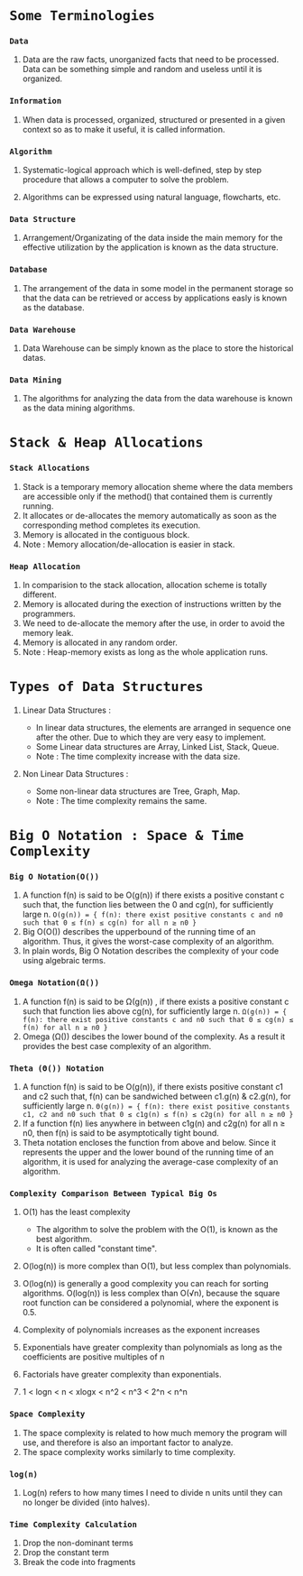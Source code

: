 # `Some Terminologies`

### `Data`

1. Data are the raw facts, unorganized facts that need to be processed. Data can be something simple and random and useless until it is organized.

### `Information`

1. When data is processed, organized, structured or presented in a given context so as to make it useful, it is called information.

### `Algorithm`

1. Systematic-logical approach which is well-defined, step by step procedure that allows a computer to solve the problem.

2. Algorithms can be expressed using natural language, flowcharts, etc.

### `Data Structure`

1. Arrangement/Organizating of the data inside the main memory for the effective utilization by the application is known as the data structure.

### `Database`

1. The arrangement of the data in some model in the permanent storage so that the data can be retrieved or access by applications easly is known as the database.

### `Data Warehouse`

1. Data Warehouse can be simply known as the place to store the historical datas.

### `Data Mining`

1. The algorithms for analyzing the data from the data warehouse is known as the data mining algorithms.

# `Stack & Heap Allocations`

### `Stack Allocations`

1. Stack is a temporary memory allocation sheme where the data members are accessible only if the method() that contained them is currently running.
2. It allocates or de-allocates the memory automatically as soon as the corresponding method completes its execution.
3. Memory is allocated in the contiguous block.
4. Note : Memory allocation/de-allocation is easier in stack.

### `Heap Allocation`

1. In comparision to the stack allocation, allocation scheme is totally different.
2. Memory is allocated during the exection of instructions written by the programmers.
3. We need to de-allocate the memory after the use, in order to avoid the memory leak.
4. Memory is allocated in any random order.
5. Note : Heap-memory exists as long as the whole application runs.

# `Types of Data Structures`

1. Linear Data Structures :

   - In linear data structures, the elements are arranged in sequence one after the other. Due to which they are very easy to implement.
   - Some Linear data structures are Array, Linked List, Stack, Queue.
   - Note : The time complexity increase with the data size.

2. Non Linear Data Structures :

   - Some non-linear data structures are Tree, Graph, Map.
   - Note : The time complexity remains the same.

# `Big O Notation : Space & Time Complexity`

### `Big O Notation(O())`

1. A function f(n) is said to be O(g(n)) if there exists a positive constant c such that, the function lies between the 0 and cg(n), for sufficiently large n.
   `O(g(n)) = { f(n): there exist positive constants c and n0 such that 0 ≤ f(n) ≤ cg(n) for all n ≥ n0 }`
2. Big O(O()) describes the upperbound of the running time of an algorithm. Thus, it gives the worst-case complexity of an algorithm.
3. In plain words, Big O Notation describes the complexity of your code using algebraic terms.

### `Omega Notation(Ω())`

1. A function f(n) is said to be Ω(g(n)) , if there exists a positive constant c such that function lies above cg(n), for sufficiently large n.
   `Ω(g(n)) = { f(n): there exist positive constants c and n0 such that 0 ≤ cg(n) ≤ f(n) for all n ≥ n0 }`
2. Omega (Ω()) descibes the lower bound of the complexity. As a result it provides the best case complexity of an algorithm.

### `Theta (Θ()) Notation`

1. A function f(n) is said to be O(g(n)), if there exists positive constant c1 and c2 such that, f(n) can be sandwiched between c1.g(n) & c2.g(n), for sufficiently large n.
   `Θ(g(n)) = { f(n): there exist positive constants c1, c2 and n0 such that 0 ≤ c1g(n) ≤ f(n) ≤ c2g(n) for all n ≥ n0 }`
2. If a function f(n) lies anywhere in between c1g(n) and c2g(n) for all n ≥ n0, then f(n) is said to be asymptotically tight bound.
3. Theta notation encloses the function from above and below. Since it represents the upper and the lower bound of the running time of an algorithm, it is used for analyzing the average-case complexity of an algorithm.

### `Complexity Comparison Between Typical Big Os`

1. O(1) has the least complexity

   - The algorithm to solve the problem with the O(1), is known as the best algorithm.
   - It is often called "constant time".

2. O(log(n)) is more complex than O(1), but less complex than polynomials.
3. O(log(n)) is generally a good complexity you can reach for sorting algorithms. O(log(n)) is less complex than O(√n), because the square root function can be considered a polynomial, where the exponent is 0.5.
4. Complexity of polynomials increases as the exponent increases
5. Exponentials have greater complexity than polynomials as long as the coefficients are positive multiples of n
6. Factorials have greater complexity than exponentials.
7. 1 < logn < n < xlogx < n^2 < n^3 < 2^n < n^n

### `Space Complexity`

1. The space complexity is related to how much memory the program will use, and therefore is also an important factor to analyze.
2. The space complexity works similarly to time complexity.

### `log(n)`

1. Log(n) refers to how many times I need to divide n units until they can no longer be divided (into halves).

### `Time Complexity Calculation`

1. Drop the non-dominant terms
2. Drop the constant term
3. Break the code into fragments
